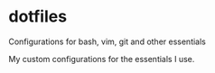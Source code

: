 dotfiles
========

Configurations for bash, vim, git and other essentials

My custom configurations for the essentials I use. 
